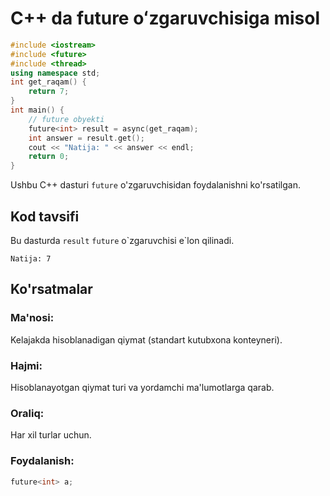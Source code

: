 # C++ da future oʻzgaruvchisiga misol
```cpp
#include <iostream>
#include <future>
#include <thread>
using namespace std;
int get_raqam() {
    return 7;
}
int main() {
    // future obyekti
    future<int> result = async(get_raqam);
    int answer = result.get();
    cout << "Natija: " << answer << endl;
    return 0;
}
```
Ushbu C++ dasturi `future` o'zgaruvchisidan foydalanishni ko'rsatilgan.
## Kod tavsifi
Bu dasturda `result` `future` o\`zgaruvchisi e\`lon qilinadi.
```console
Natija: 7
```
## Ko'rsatmalar
### Ma'nosi:
Kelajakda hisoblanadigan qiymat (standart kutubxona konteyneri).
### Hajmi:
Hisoblanayotgan qiymat turi va yordamchi ma'lumotlarga qarab.
### Oraliq:
Har xil turlar uchun.
### Foydalanish:
```cpp
future<int> a;
```
